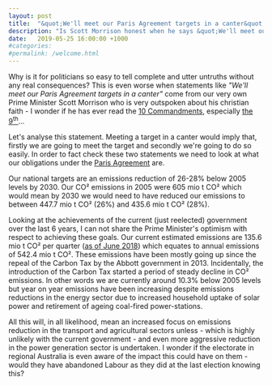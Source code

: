 ```yaml
---
layout: post
title:  "&quot;We'll meet our Paris Agreement targets in a canter&quot; ... really?"
description: "Is Scott Morrison honest when he says &quot;We'll meet our Paris Agreement targets in a canter&quot;?"
date:   2019-05-25 16:00:00 +1000
#categories:
#permalink: /welcome.html
---
```

Why is it for politicians so easy to tell complete and utter untruths without
any real consequences? This is even worse when statements like
_"We'll meet our Paris Agreement targets in a canter"_ come from our very own
Prime Minister Scott Morrison who is very outspoken about his christian faith -
I wonder if he has ever read the
[10 Commandments](https://en.wikipedia.org/wiki/Ten_Commandments), especially
[the 9<sup>th</sup>](https://en.wikipedia.org/wiki/Thou_shalt_not_bear_false_witness_against_thy_neighbour)...

Let's analyse this statement. Meeting a target in a canter would imply that,
firstly we are going to meet the target and secondly we're going to do so
easily. In order to fact check these two statements we need to look at what our
obligations under the 
[Paris Agreement](https://dfat.gov.au/international-relations/themes/climate-change/Pages/climate-change.aspx)
are.

Our national targets are an emissions reduction of 26-28% below 2005 levels by
2030\. Our CO&sup2; emissions in 2005 were 605 mio t CO&sup2; which would mean
by 2030 we would need to have reduced our emissions to between 447.7 mio t
CO&sup2; (26%) and 435.6 mio t CO&sup2; (28%).

Looking at the achievements of the current (just reelected) government over the
last 6 years, I can not share the Prime Minister's optimism with respect to
achieving these goals. Our current estimated emissions are 135.6 mio t CO&sup2;
per quarter
([as of June 2018](https://www.environment.gov.au/climate-change/publications/emissions-projections-2018))
which equates to annual emissions of 542.4 mio t CO&sup2;.  These emissions
have been mostly going up since the repeal of the Carbon Tax by the Abbott
government in 2013.  Incidentally, the introduction of the Carbon Tax started a
period of steady decline in CO&sup2; emissions. In other words we are currently
around 10.3% below 2005 levels but year on year emissions have been increasing
despite emissions reductions in the energy sector due to increased household
uptake of solar power and retirement of ageing coal-fired power-stations.

All this will, in all likelihood, mean an increased focus on emissions reduction in
the transport and agricultural sectors unless - which is highly unlikely with
the current government - and even more aggressive reduction in the power
generation sector is undertaken. I wonder if the electorate in regional
Australia is even aware of the impact this could have on them - would they have
abandoned Labour as they did at the last election knowing this?
